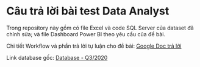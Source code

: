 # Câu trả lời bài test Data Analyst

Trong repository này gồm có file Excel và code SQL Server của dataset đã chỉnh sửa; và file Dashboard Power BI theo yêu cầu của đề bài.

Chi tiết Workflow và phần trả lời tự luận cho đề bài: [Google Doc trả lời](https://docs.google.com/document/d/1xTBL2_iPK09yyEEyl80_nSuhriMTu4jJUOT5e8tl5SM/edit?usp=sharing)

Link database gốc: [Database - Q3/2020](https://docs.google.com/spreadsheets/d/1OD2tohBN5jOwbH0HAL9yuTRxBt3wwVLFNJuerfRykX8/edit#gid=573199352)
